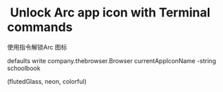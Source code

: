 #  Unlock Arc app icon with Terminal commands

使用指令解锁Arc 图标

defaults write company.thebrowser.Browser currentAppIconName -string schoolbook

(flutedGlass, neon, colorful)